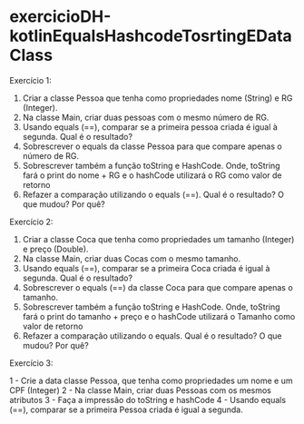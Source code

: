 # exercicioDH-kotlinEqualsHashcodeTosrtingEDataClass

Exercício 1:


1. Criar a classe Pessoa que tenha como propriedades nome (String) e RG (Integer).
2. Na classe Main, criar duas pessoas com o mesmo número de RG.
3. Usando equals (==), comparar se a primeira pessoa criada é igual à segunda. Qual é o resultado?
4. Sobrescrever o equals da classe Pessoa para que compare apenas o número de RG.
5. Sobrescrever também a função toString e HashCode. Onde, toString fará o print do nome + RG e o hashCode utilizará o RG como valor de retorno
6. Refazer a comparação utilizando o equals (==). Qual é o resultado? O que mudou? Por quê?


Exercício 2:


1. Criar a classe Coca que tenha como propriedades um tamanho (Integer) e preço (Double).
2. Na classe Main, criar duas Cocas com o mesmo tamanho.
3. Usando equals (==), comparar se a primeira Coca criada é igual à segunda. Qual é o resultado?
4. Sobrescrever o equals (==) da classe Coca para que compare apenas o tamanho.
5. Sobrescrever também a função toString e HashCode. Onde, toString fará o print do tamanho + preço e o hashCode utilizará o Tamanho como valor de retorno
6. Refazer a comparação utilizando o equals. Qual é o resultado? O que mudou? Por quê?


Exercício 3:


1 - Crie a data classe Pessoa, que tenha como propriedades um nome e um CPF (Integer)
2 - Na classe Main, criar duas Pessoas com os mesmos atributos
3 - Faça a impressão do toString e hashCode
4 - Usando equals (==), comparar se a primeira Pessoa criada é igual a segunda.
